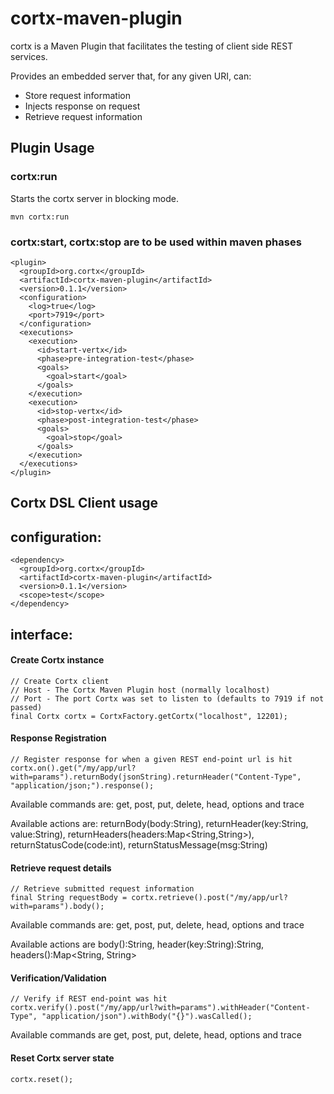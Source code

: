 cortx-maven-plugin
==================

cortx is a Maven Plugin that facilitates the testing of client side REST services.

Provides an embedded server that, for any given URI, can:

- Store request information
- Injects response on request
- Retrieve request information

Plugin Usage
------------

### cortx:run

Starts the cortx server in blocking mode.

	mvn cortx:run


### cortx:start, cortx:stop are to be used within maven phases

    <plugin>
      <groupId>org.cortx</groupId>
      <artifactId>cortx-maven-plugin</artifactId>
      <version>0.1.1</version>
      <configuration>
      	<log>true</log>
      	<port>7919</port>
      </configuration>
      <executions>
        <execution>
          <id>start-vertx</id>
          <phase>pre-integration-test</phase>
          <goals>
            <goal>start</goal>
          </goals>
        </execution>
        <execution>
          <id>stop-vertx</id>
          <phase>post-integration-test</phase>
          <goals>
            <goal>stop</goal>
          </goals>
        </execution>
      </executions>
    </plugin>


Cortx DSL Client usage
------------------

## configuration:

   	<dependency>
      <groupId>org.cortx</groupId>
      <artifactId>cortx-maven-plugin</artifactId>
      <version>0.1.1</version>
      <scope>test</scope>
    </dependency>


## interface:

#### Create Cortx instance
    
    // Create Cortx client
    // Host - The Cortx Maven Plugin host (normally localhost)
    // Port - The port Cortx was set to listen to (defaults to 7919 if not passed)
    final Cortx cortx = CortxFactory.getCortx("localhost", 12201);

#### Response Registration

    // Register response for when a given REST end-point url is hit
    cortx.on().get("/my/app/url?with=params").returnBody(jsonString).returnHeader("Content-Type", "application/json;").response();
    
Available commands are: get, post, put, delete, head, options and trace

Available actions are: returnBody(body:String), returnHeader(key:String, value:String), returnHeaders(headers:Map<String,String>), returnStatusCode(code:int), returnStatusMessage(msg:String)
    
#### Retrieve request details

    // Retrieve submitted request information
    final String requestBody = cortx.retrieve().post("/my/app/url?with=params").body();
    
Available commands are: get, post, put, delete, head, options and trace

Available actions are body():String, header(key:String):String, headers():Map<String, String>

#### Verification/Validation

    // Verify if REST end-point was hit
	cortx.verify().post("/my/app/url?with=params").withHeader("Content-Type", "application/json").withBody("{}").wasCalled();
    
Available commands are get, post, put, delete, head, options and trace

#### Reset Cortx server state

	cortx.reset();
